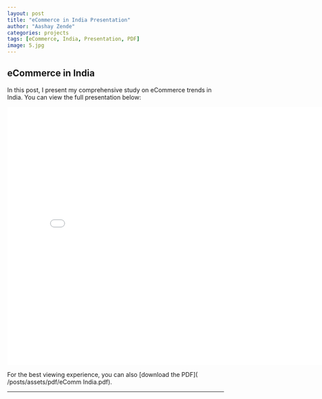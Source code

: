 ```yaml
---
layout: post
title: "eCommerce in India Presentation"
author: "Aashay Zende"
categories: projects
tags: [eCommerce, India, Presentation, PDF]
image: 5.jpg
---
```


## eCommerce in India

In this post, I present my comprehensive study on eCommerce trends in India. You can view the full presentation below:

<div style="text-align: center;">
    <iframe src="/posts/assets/pdf/eComm India.pdf" width="800" height="600" style="border: none;"></iframe>
</div>

For the best viewing experience, you can also [download the PDF]( /posts/assets/pdf/eComm India.pdf).

---